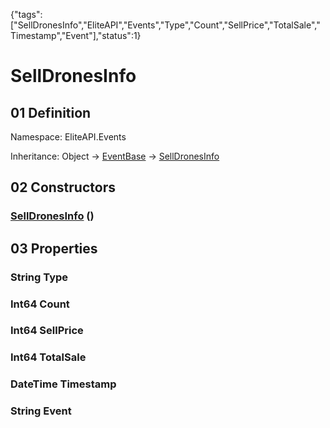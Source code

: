 {"tags":["SellDronesInfo","EliteAPI","Events","Type","Count","SellPrice","TotalSale","Timestamp","Event"],"status":1}

# SellDronesInfo

## 01 Definition

Namespace: <span class='code'>EliteAPI.Events</span>

Inheritance: <span class='code'>Object</span> → <span class='code'>[EventBase](../../EliteAPI/Events/EventBase.html)</span> → <span class='code'>[SellDronesInfo](../../EliteAPI/Events/SellDronesInfo.html)</span>

## 02 Constructors

### <span class='code'>[SellDronesInfo](../../EliteAPI/Events/SellDronesInfo.html)</span> ()

## 03 Properties

### <span class='code'>String</span> Type

### <span class='code'>Int64</span> Count

### <span class='code'>Int64</span> SellPrice

### <span class='code'>Int64</span> TotalSale

### <span class='code'>DateTime</span> Timestamp

### <span class='code'>String</span> Event

